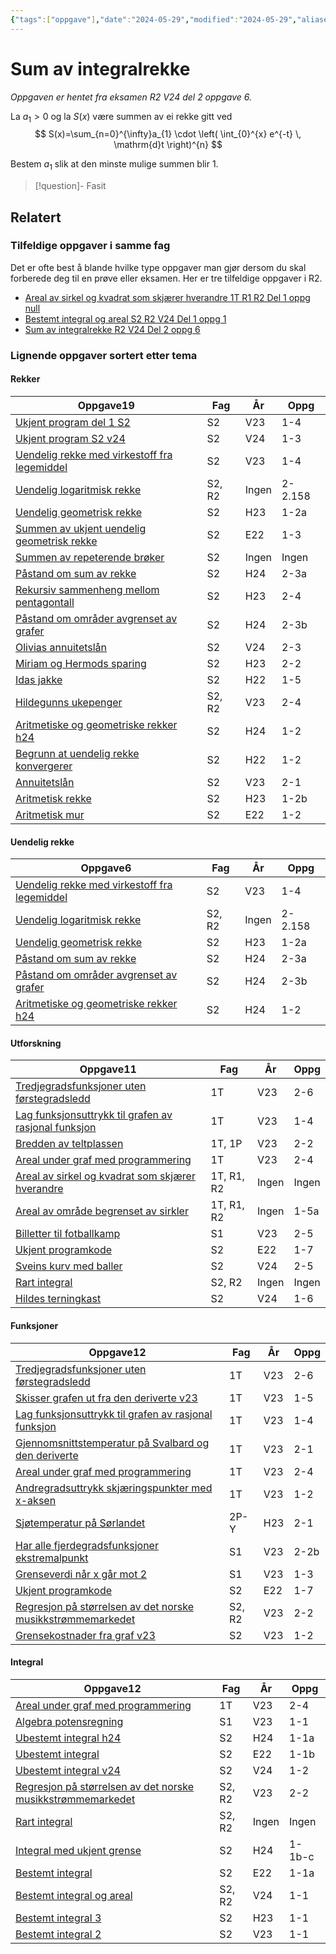 ```yaml
---
{"tags":["oppgave"],"date":"2024-05-29","modified":"2024-05-29","aliases":null,"dg-publish":true,"temaer":["rekker","uendelig rekke","utforskning","funksjoner","integral"],"fag":["r2"],"eksamen":"v24","del":2,"oppgave":"6","title":"Sum av integralrekke","source":null,"todo":null,"permalink":"/sum-av-integralrekke/","dgPassFrontmatter":true}
---
```



# Sum av integralrekke

<p><span><em>Oppgaven er hentet fra eksamen R2 V24 del 2 oppgave 6.</em></span></p>

La $a_{1}>0$ og la $S(x)$ være summen av ei rekke gitt ved 
$$
S(x)=\sum_{n=0}^{\infty}a_{1} \cdot \left( \int_{0}^{x} e^{-t} \, \mathrm{d}t  \right)^{n}
$$

Bestem $a_{1}$ slik at den minste mulige summen blir 1.

>[!question]- Fasit
> 
>

## Relatert
<h3><span>Tilfeldige oppgaver i samme fag</span></h3><p><span>Det er ofte best å blande hvilke type oppgaver man gjør dersom du skal forberede deg til en prøve eller eksamen. Her er tre tilfeldige oppgaver i R2.</span></p><div><ul class="dataview list-view-ul"><li><span><a data-tooltip-position="top" aria-label="Areal av sirkel og kvadrat som skjærer hverandre.md" data-href="Areal av sirkel og kvadrat som skjærer hverandre.md" href="Areal av sirkel og kvadrat som skjærer hverandre.md" class="internal-link" target="_blank" rel="noopener nofollow">Areal av sirkel og kvadrat som skjærer hverandre 1T R1 R2 Del 1 oppg null</a></span></li><li><span><a data-tooltip-position="top" aria-label="Bestemt integral og areal.md" data-href="Bestemt integral og areal.md" href="Bestemt integral og areal.md" class="internal-link" target="_blank" rel="noopener nofollow">Bestemt integral og areal S2 R2 V24 Del 1 oppg 1</a></span></li><li><span><a data-tooltip-position="top" aria-label="Sum av integralrekke.md" data-href="Sum av integralrekke.md" href="Sum av integralrekke.md" class="internal-link" target="_blank" rel="noopener nofollow">Sum av integralrekke R2 V24 Del 2 oppg 6</a></span></li></ul></div><h3><span>Lignende oppgaver sortert etter tema</span></h3><h4><span>Rekker</span></h4><div><table class="dataview table-view-table"><thead class="table-view-thead"><tr class="table-view-tr-header"><th class="table-view-th"><span>Oppgave</span><span class="dataview small-text">19</span></th><th class="table-view-th"><span>Fag</span></th><th class="table-view-th"><span>År</span></th><th class="table-view-th"><span>Oppg</span></th></tr></thead><tbody class="table-view-tbody"><tr><td><span><a data-tooltip-position="top" aria-label="Ukjent program del 1 S2.md" data-href="Ukjent program del 1 S2.md" href="Ukjent program del 1 S2.md" class="internal-link" target="_blank" rel="noopener nofollow">Ukjent program del 1 S2</a></span></td><td><span>S2</span></td><td><span>V23</span></td><td><span>1-4</span></td></tr><tr><td><span><a data-tooltip-position="top" aria-label="Ukjent program S2 v24.md" data-href="Ukjent program S2 v24.md" href="Ukjent program S2 v24.md" class="internal-link" target="_blank" rel="noopener nofollow">Ukjent program S2 v24</a></span></td><td><span>S2</span></td><td><span>V24</span></td><td><span>1-3</span></td></tr><tr><td><span><a data-tooltip-position="top" aria-label="Uendelig rekke med virkestoff fra legemiddel.md" data-href="Uendelig rekke med virkestoff fra legemiddel.md" href="Uendelig rekke med virkestoff fra legemiddel.md" class="internal-link" target="_blank" rel="noopener nofollow">Uendelig rekke med virkestoff fra legemiddel</a></span></td><td><span>S2</span></td><td><span>V23</span></td><td><span>1-4</span></td></tr><tr><td><span><a data-tooltip-position="top" aria-label="Uendelig logaritmisk rekke.md" data-href="Uendelig logaritmisk rekke.md" href="Uendelig logaritmisk rekke.md" class="internal-link" target="_blank" rel="noopener nofollow">Uendelig logaritmisk rekke</a></span></td><td><span>S2, R2</span></td><td><span>Ingen</span></td><td><span>2-2.158</span></td></tr><tr><td><span><a data-tooltip-position="top" aria-label="Uendelig geometrisk rekke.md" data-href="Uendelig geometrisk rekke.md" href="Uendelig geometrisk rekke.md" class="internal-link" target="_blank" rel="noopener nofollow">Uendelig geometrisk rekke</a></span></td><td><span>S2</span></td><td><span>H23</span></td><td><span>1-2a</span></td></tr><tr><td><span><a data-tooltip-position="top" aria-label="Summen av ukjent uendelig geometrisk rekke.md" data-href="Summen av ukjent uendelig geometrisk rekke.md" href="Summen av ukjent uendelig geometrisk rekke.md" class="internal-link" target="_blank" rel="noopener nofollow">Summen av ukjent uendelig geometrisk rekke</a></span></td><td><span>S2</span></td><td><span>E22</span></td><td><span>1-3</span></td></tr><tr><td><span><a data-tooltip-position="top" aria-label="Summen av repeterende brøker.md" data-href="Summen av repeterende brøker.md" href="Summen av repeterende brøker.md" class="internal-link" target="_blank" rel="noopener nofollow">Summen av repeterende brøker</a></span></td><td><span>S2</span></td><td><span>Ingen</span></td><td><span>Ingen</span></td></tr><tr><td><span><a data-tooltip-position="top" aria-label="Påstand om sum av rekke.md" data-href="Påstand om sum av rekke.md" href="Påstand om sum av rekke.md" class="internal-link" target="_blank" rel="noopener nofollow">Påstand om sum av rekke</a></span></td><td><span>S2</span></td><td><span>H24</span></td><td><span>2-3a</span></td></tr><tr><td><span><a data-tooltip-position="top" aria-label="Rekursiv sammenheng mellom pentagontall.md" data-href="Rekursiv sammenheng mellom pentagontall.md" href="Rekursiv sammenheng mellom pentagontall.md" class="internal-link" target="_blank" rel="noopener nofollow">Rekursiv sammenheng mellom pentagontall</a></span></td><td><span>S2</span></td><td><span>H23</span></td><td><span>2-4</span></td></tr><tr><td><span><a data-tooltip-position="top" aria-label="Påstand om områder avgrenset av grafer.md" data-href="Påstand om områder avgrenset av grafer.md" href="Påstand om områder avgrenset av grafer.md" class="internal-link" target="_blank" rel="noopener nofollow">Påstand om områder avgrenset av grafer</a></span></td><td><span>S2</span></td><td><span>H24</span></td><td><span>2-3b</span></td></tr><tr><td><span><a data-tooltip-position="top" aria-label="Olivias annuitetslån.md" data-href="Olivias annuitetslån.md" href="Olivias annuitetslån.md" class="internal-link" target="_blank" rel="noopener nofollow">Olivias annuitetslån</a></span></td><td><span>S2</span></td><td><span>V24</span></td><td><span>2-3</span></td></tr><tr><td><span><a data-tooltip-position="top" aria-label="Miriam og Hermods sparing.md" data-href="Miriam og Hermods sparing.md" href="Miriam og Hermods sparing.md" class="internal-link" target="_blank" rel="noopener nofollow">Miriam og Hermods sparing</a></span></td><td><span>S2</span></td><td><span>H23</span></td><td><span>2-2</span></td></tr><tr><td><span><a data-tooltip-position="top" aria-label="Idas jakke.md" data-href="Idas jakke.md" href="Idas jakke.md" class="internal-link" target="_blank" rel="noopener nofollow">Idas jakke</a></span></td><td><span>S2</span></td><td><span>H22</span></td><td><span>1-5</span></td></tr><tr><td><span><a data-tooltip-position="top" aria-label="Hildegunns ukepenger.md" data-href="Hildegunns ukepenger.md" href="Hildegunns ukepenger.md" class="internal-link" target="_blank" rel="noopener nofollow">Hildegunns ukepenger</a></span></td><td><span>S2, R2</span></td><td><span>V23</span></td><td><span>2-4</span></td></tr><tr><td><span><a data-tooltip-position="top" aria-label="Aritmetiske og geometriske rekker h24.md" data-href="Aritmetiske og geometriske rekker h24.md" href="Aritmetiske og geometriske rekker h24.md" class="internal-link" target="_blank" rel="noopener nofollow">Aritmetiske og geometriske rekker h24</a></span></td><td><span>S2</span></td><td><span>H24</span></td><td><span>1-2</span></td></tr><tr><td><span><a data-tooltip-position="top" aria-label="Begrunn at uendelig rekke konvergerer.md" data-href="Begrunn at uendelig rekke konvergerer.md" href="Begrunn at uendelig rekke konvergerer.md" class="internal-link" target="_blank" rel="noopener nofollow">Begrunn at uendelig rekke konvergerer</a></span></td><td><span>S2</span></td><td><span>H22</span></td><td><span>1-2</span></td></tr><tr><td><span><a data-tooltip-position="top" aria-label="Annuitetslån.md" data-href="Annuitetslån.md" href="Annuitetslån.md" class="internal-link" target="_blank" rel="noopener nofollow">Annuitetslån</a></span></td><td><span>S2</span></td><td><span>V23</span></td><td><span>2-1</span></td></tr><tr><td><span><a data-tooltip-position="top" aria-label="Aritmetisk rekke.md" data-href="Aritmetisk rekke.md" href="Aritmetisk rekke.md" class="internal-link" target="_blank" rel="noopener nofollow">Aritmetisk rekke</a></span></td><td><span>S2</span></td><td><span>H23</span></td><td><span>1-2b</span></td></tr><tr><td><span><a data-tooltip-position="top" aria-label="Aritmetisk mur.md" data-href="Aritmetisk mur.md" href="Aritmetisk mur.md" class="internal-link" target="_blank" rel="noopener nofollow">Aritmetisk mur</a></span></td><td><span>S2</span></td><td><span>E22</span></td><td><span>1-2</span></td></tr></tbody></table></div><h4><span>Uendelig rekke</span></h4><div><table class="dataview table-view-table"><thead class="table-view-thead"><tr class="table-view-tr-header"><th class="table-view-th"><span>Oppgave</span><span class="dataview small-text">6</span></th><th class="table-view-th"><span>Fag</span></th><th class="table-view-th"><span>År</span></th><th class="table-view-th"><span>Oppg</span></th></tr></thead><tbody class="table-view-tbody"><tr><td><span><a data-tooltip-position="top" aria-label="Uendelig rekke med virkestoff fra legemiddel.md" data-href="Uendelig rekke med virkestoff fra legemiddel.md" href="Uendelig rekke med virkestoff fra legemiddel.md" class="internal-link" target="_blank" rel="noopener nofollow">Uendelig rekke med virkestoff fra legemiddel</a></span></td><td><span>S2</span></td><td><span>V23</span></td><td><span>1-4</span></td></tr><tr><td><span><a data-tooltip-position="top" aria-label="Uendelig logaritmisk rekke.md" data-href="Uendelig logaritmisk rekke.md" href="Uendelig logaritmisk rekke.md" class="internal-link" target="_blank" rel="noopener nofollow">Uendelig logaritmisk rekke</a></span></td><td><span>S2, R2</span></td><td><span>Ingen</span></td><td><span>2-2.158</span></td></tr><tr><td><span><a data-tooltip-position="top" aria-label="Uendelig geometrisk rekke.md" data-href="Uendelig geometrisk rekke.md" href="Uendelig geometrisk rekke.md" class="internal-link" target="_blank" rel="noopener nofollow">Uendelig geometrisk rekke</a></span></td><td><span>S2</span></td><td><span>H23</span></td><td><span>1-2a</span></td></tr><tr><td><span><a data-tooltip-position="top" aria-label="Påstand om sum av rekke.md" data-href="Påstand om sum av rekke.md" href="Påstand om sum av rekke.md" class="internal-link" target="_blank" rel="noopener nofollow">Påstand om sum av rekke</a></span></td><td><span>S2</span></td><td><span>H24</span></td><td><span>2-3a</span></td></tr><tr><td><span><a data-tooltip-position="top" aria-label="Påstand om områder avgrenset av grafer.md" data-href="Påstand om områder avgrenset av grafer.md" href="Påstand om områder avgrenset av grafer.md" class="internal-link" target="_blank" rel="noopener nofollow">Påstand om områder avgrenset av grafer</a></span></td><td><span>S2</span></td><td><span>H24</span></td><td><span>2-3b</span></td></tr><tr><td><span><a data-tooltip-position="top" aria-label="Aritmetiske og geometriske rekker h24.md" data-href="Aritmetiske og geometriske rekker h24.md" href="Aritmetiske og geometriske rekker h24.md" class="internal-link" target="_blank" rel="noopener nofollow">Aritmetiske og geometriske rekker h24</a></span></td><td><span>S2</span></td><td><span>H24</span></td><td><span>1-2</span></td></tr></tbody></table></div><h4><span>Utforskning</span></h4><div><table class="dataview table-view-table"><thead class="table-view-thead"><tr class="table-view-tr-header"><th class="table-view-th"><span>Oppgave</span><span class="dataview small-text">11</span></th><th class="table-view-th"><span>Fag</span></th><th class="table-view-th"><span>År</span></th><th class="table-view-th"><span>Oppg</span></th></tr></thead><tbody class="table-view-tbody"><tr><td><span><a data-tooltip-position="top" aria-label="Tredjegradsfunksjoner uten førstegradsledd.md" data-href="Tredjegradsfunksjoner uten førstegradsledd.md" href="Tredjegradsfunksjoner uten førstegradsledd.md" class="internal-link" target="_blank" rel="noopener nofollow">Tredjegradsfunksjoner uten førstegradsledd</a></span></td><td><span>1T</span></td><td><span>V23</span></td><td><span>2-6</span></td></tr><tr><td><span><a data-tooltip-position="top" aria-label="Lag funksjonsuttrykk til grafen av rasjonal funksjon.md" data-href="Lag funksjonsuttrykk til grafen av rasjonal funksjon.md" href="Lag funksjonsuttrykk til grafen av rasjonal funksjon.md" class="internal-link" target="_blank" rel="noopener nofollow">Lag funksjonsuttrykk til grafen av rasjonal funksjon</a></span></td><td><span>1T</span></td><td><span>V23</span></td><td><span>1-4</span></td></tr><tr><td><span><a data-tooltip-position="top" aria-label="Bredden av teltplassen.md" data-href="Bredden av teltplassen.md" href="Bredden av teltplassen.md" class="internal-link" target="_blank" rel="noopener nofollow">Bredden av teltplassen</a></span></td><td><span>1T, 1P</span></td><td><span>V23</span></td><td><span>2-2</span></td></tr><tr><td><span><a data-tooltip-position="top" aria-label="Areal under graf med programmering.md" data-href="Areal under graf med programmering.md" href="Areal under graf med programmering.md" class="internal-link" target="_blank" rel="noopener nofollow">Areal under graf med programmering</a></span></td><td><span>1T</span></td><td><span>V23</span></td><td><span>2-4</span></td></tr><tr><td><span><a data-tooltip-position="top" aria-label="Areal av sirkel og kvadrat som skjærer hverandre.md" data-href="Areal av sirkel og kvadrat som skjærer hverandre.md" href="Areal av sirkel og kvadrat som skjærer hverandre.md" class="internal-link" target="_blank" rel="noopener nofollow">Areal av sirkel og kvadrat som skjærer hverandre</a></span></td><td><span>1T, R1, R2</span></td><td><span>Ingen</span></td><td><span>Ingen</span></td></tr><tr><td><span><a data-tooltip-position="top" aria-label="Areal av område begrenset av sirkler.md" data-href="Areal av område begrenset av sirkler.md" href="Areal av område begrenset av sirkler.md" class="internal-link" target="_blank" rel="noopener nofollow">Areal av område begrenset av sirkler</a></span></td><td><span>1T, R1, R2</span></td><td><span>Ingen</span></td><td><span>1-5a</span></td></tr><tr><td><span><a data-tooltip-position="top" aria-label="Billetter til fotballkamp.md" data-href="Billetter til fotballkamp.md" href="Billetter til fotballkamp.md" class="internal-link" target="_blank" rel="noopener nofollow">Billetter til fotballkamp</a></span></td><td><span>S1</span></td><td><span>V23</span></td><td><span>2-5</span></td></tr><tr><td><span><a data-tooltip-position="top" aria-label="Ukjent programkode.md" data-href="Ukjent programkode.md" href="Ukjent programkode.md" class="internal-link" target="_blank" rel="noopener nofollow">Ukjent programkode</a></span></td><td><span>S2</span></td><td><span>E22</span></td><td><span>1-7</span></td></tr><tr><td><span><a data-tooltip-position="top" aria-label="Sveins kurv med baller.md" data-href="Sveins kurv med baller.md" href="Sveins kurv med baller.md" class="internal-link" target="_blank" rel="noopener nofollow">Sveins kurv med baller</a></span></td><td><span>S2</span></td><td><span>V24</span></td><td><span>2-5</span></td></tr><tr><td><span><a data-tooltip-position="top" aria-label="Rart integral.md" data-href="Rart integral.md" href="Rart integral.md" class="internal-link" target="_blank" rel="noopener nofollow">Rart integral</a></span></td><td><span>S2, R2</span></td><td><span>Ingen</span></td><td><span>Ingen</span></td></tr><tr><td><span><a data-tooltip-position="top" aria-label="Hildes terningkast.md" data-href="Hildes terningkast.md" href="Hildes terningkast.md" class="internal-link" target="_blank" rel="noopener nofollow">Hildes terningkast</a></span></td><td><span>S2</span></td><td><span>V24</span></td><td><span>1-6</span></td></tr></tbody></table></div><h4><span>Funksjoner</span></h4><div><table class="dataview table-view-table"><thead class="table-view-thead"><tr class="table-view-tr-header"><th class="table-view-th"><span>Oppgave</span><span class="dataview small-text">12</span></th><th class="table-view-th"><span>Fag</span></th><th class="table-view-th"><span>År</span></th><th class="table-view-th"><span>Oppg</span></th></tr></thead><tbody class="table-view-tbody"><tr><td><span><a data-tooltip-position="top" aria-label="Tredjegradsfunksjoner uten førstegradsledd.md" data-href="Tredjegradsfunksjoner uten førstegradsledd.md" href="Tredjegradsfunksjoner uten førstegradsledd.md" class="internal-link" target="_blank" rel="noopener nofollow">Tredjegradsfunksjoner uten førstegradsledd</a></span></td><td><span>1T</span></td><td><span>V23</span></td><td><span>2-6</span></td></tr><tr><td><span><a data-tooltip-position="top" aria-label="Skisser grafen ut fra den deriverte v2023.md" data-href="Skisser grafen ut fra den deriverte v2023.md" href="Skisser grafen ut fra den deriverte v2023.md" class="internal-link" target="_blank" rel="noopener nofollow">Skisser grafen ut fra den deriverte v23</a></span></td><td><span>1T</span></td><td><span>V23</span></td><td><span>1-5</span></td></tr><tr><td><span><a data-tooltip-position="top" aria-label="Lag funksjonsuttrykk til grafen av rasjonal funksjon.md" data-href="Lag funksjonsuttrykk til grafen av rasjonal funksjon.md" href="Lag funksjonsuttrykk til grafen av rasjonal funksjon.md" class="internal-link" target="_blank" rel="noopener nofollow">Lag funksjonsuttrykk til grafen av rasjonal funksjon</a></span></td><td><span>1T</span></td><td><span>V23</span></td><td><span>1-4</span></td></tr><tr><td><span><a data-tooltip-position="top" aria-label="Gjennomsnittstemperatur på Svalbard og den deriverte.md" data-href="Gjennomsnittstemperatur på Svalbard og den deriverte.md" href="Gjennomsnittstemperatur på Svalbard og den deriverte.md" class="internal-link" target="_blank" rel="noopener nofollow">Gjennomsnittstemperatur på Svalbard og den deriverte</a></span></td><td><span>1T</span></td><td><span>V23</span></td><td><span>2-1</span></td></tr><tr><td><span><a data-tooltip-position="top" aria-label="Areal under graf med programmering.md" data-href="Areal under graf med programmering.md" href="Areal under graf med programmering.md" class="internal-link" target="_blank" rel="noopener nofollow">Areal under graf med programmering</a></span></td><td><span>1T</span></td><td><span>V23</span></td><td><span>2-4</span></td></tr><tr><td><span><a data-tooltip-position="top" aria-label="Andregradsuttrykk skjæringspunkter med x-aksen.md" data-href="Andregradsuttrykk skjæringspunkter med x-aksen.md" href="Andregradsuttrykk skjæringspunkter med x-aksen.md" class="internal-link" target="_blank" rel="noopener nofollow">Andregradsuttrykk skjæringspunkter med x-aksen</a></span></td><td><span>1T</span></td><td><span>V23</span></td><td><span>1-2</span></td></tr><tr><td><span><a data-tooltip-position="top" aria-label="Sjøtemperatur på Sørlandet.md" data-href="Sjøtemperatur på Sørlandet.md" href="Sjøtemperatur på Sørlandet.md" class="internal-link" target="_blank" rel="noopener nofollow">Sjøtemperatur på Sørlandet</a></span></td><td><span>2P-Y</span></td><td><span>H23</span></td><td><span>2-1</span></td></tr><tr><td><span><a data-tooltip-position="top" aria-label="Har alle fjerdegradsfunksjoner ekstremalpunkt.md" data-href="Har alle fjerdegradsfunksjoner ekstremalpunkt.md" href="Har alle fjerdegradsfunksjoner ekstremalpunkt.md" class="internal-link" target="_blank" rel="noopener nofollow">Har alle fjerdegradsfunksjoner ekstremalpunkt</a></span></td><td><span>S1</span></td><td><span>V23</span></td><td><span>2-2b</span></td></tr><tr><td><span><a data-tooltip-position="top" aria-label="Grenseverdi når x går mot 2.md" data-href="Grenseverdi når x går mot 2.md" href="Grenseverdi når x går mot 2.md" class="internal-link" target="_blank" rel="noopener nofollow">Grenseverdi når x går mot 2</a></span></td><td><span>S1</span></td><td><span>V23</span></td><td><span>1-3</span></td></tr><tr><td><span><a data-tooltip-position="top" aria-label="Ukjent programkode.md" data-href="Ukjent programkode.md" href="Ukjent programkode.md" class="internal-link" target="_blank" rel="noopener nofollow">Ukjent programkode</a></span></td><td><span>S2</span></td><td><span>E22</span></td><td><span>1-7</span></td></tr><tr><td><span><a data-tooltip-position="top" aria-label="Regresjon på størrelsen av det norske musikkstrømmemarkedet.md" data-href="Regresjon på størrelsen av det norske musikkstrømmemarkedet.md" href="Regresjon på størrelsen av det norske musikkstrømmemarkedet.md" class="internal-link" target="_blank" rel="noopener nofollow">Regresjon på størrelsen av det norske musikkstrømmemarkedet</a></span></td><td><span>S2, R2</span></td><td><span>V23</span></td><td><span>2-2</span></td></tr><tr><td><span><a data-tooltip-position="top" aria-label="Grensekostnader fra graf v23.md" data-href="Grensekostnader fra graf v23.md" href="Grensekostnader fra graf v23.md" class="internal-link" target="_blank" rel="noopener nofollow">Grensekostnader fra graf v23</a></span></td><td><span>S2</span></td><td><span>V23</span></td><td><span>1-2</span></td></tr></tbody></table></div><h4><span>Integral</span></h4><div><table class="dataview table-view-table"><thead class="table-view-thead"><tr class="table-view-tr-header"><th class="table-view-th"><span>Oppgave</span><span class="dataview small-text">12</span></th><th class="table-view-th"><span>Fag</span></th><th class="table-view-th"><span>År</span></th><th class="table-view-th"><span>Oppg</span></th></tr></thead><tbody class="table-view-tbody"><tr><td><span><a data-tooltip-position="top" aria-label="Areal under graf med programmering.md" data-href="Areal under graf med programmering.md" href="Areal under graf med programmering.md" class="internal-link" target="_blank" rel="noopener nofollow">Areal under graf med programmering</a></span></td><td><span>1T</span></td><td><span>V23</span></td><td><span>2-4</span></td></tr><tr><td><span><a data-tooltip-position="top" aria-label="Algebra potensregning.md" data-href="Algebra potensregning.md" href="Algebra potensregning.md" class="internal-link" target="_blank" rel="noopener nofollow">Algebra potensregning</a></span></td><td><span>S1</span></td><td><span>V23</span></td><td><span>1-1</span></td></tr><tr><td><span><a data-tooltip-position="top" aria-label="Ubestemt integral h24.md" data-href="Ubestemt integral h24.md" href="Ubestemt integral h24.md" class="internal-link" target="_blank" rel="noopener nofollow">Ubestemt integral h24</a></span></td><td><span>S2</span></td><td><span>H24</span></td><td><span>1-1a</span></td></tr><tr><td><span><a data-tooltip-position="top" aria-label="Ubestemt integral.md" data-href="Ubestemt integral.md" href="Ubestemt integral.md" class="internal-link" target="_blank" rel="noopener nofollow">Ubestemt integral</a></span></td><td><span>S2</span></td><td><span>E22</span></td><td><span>1-1b</span></td></tr><tr><td><span><a data-tooltip-position="top" aria-label="Ubestemt integral v24.md" data-href="Ubestemt integral v24.md" href="Ubestemt integral v24.md" class="internal-link" target="_blank" rel="noopener nofollow">Ubestemt integral v24</a></span></td><td><span>S2</span></td><td><span>V24</span></td><td><span>1-2</span></td></tr><tr><td><span><a data-tooltip-position="top" aria-label="Regresjon på størrelsen av det norske musikkstrømmemarkedet.md" data-href="Regresjon på størrelsen av det norske musikkstrømmemarkedet.md" href="Regresjon på størrelsen av det norske musikkstrømmemarkedet.md" class="internal-link" target="_blank" rel="noopener nofollow">Regresjon på størrelsen av det norske musikkstrømmemarkedet</a></span></td><td><span>S2, R2</span></td><td><span>V23</span></td><td><span>2-2</span></td></tr><tr><td><span><a data-tooltip-position="top" aria-label="Rart integral.md" data-href="Rart integral.md" href="Rart integral.md" class="internal-link" target="_blank" rel="noopener nofollow">Rart integral</a></span></td><td><span>S2, R2</span></td><td><span>Ingen</span></td><td><span>Ingen</span></td></tr><tr><td><span><a data-tooltip-position="top" aria-label="Integral med ukjent grense.md" data-href="Integral med ukjent grense.md" href="Integral med ukjent grense.md" class="internal-link" target="_blank" rel="noopener nofollow">Integral med ukjent grense</a></span></td><td><span>S2</span></td><td><span>H24</span></td><td><span>1-1b-c</span></td></tr><tr><td><span><a data-tooltip-position="top" aria-label="Bestemt integral.md" data-href="Bestemt integral.md" href="Bestemt integral.md" class="internal-link" target="_blank" rel="noopener nofollow">Bestemt integral</a></span></td><td><span>S2</span></td><td><span>E22</span></td><td><span>1-1a</span></td></tr><tr><td><span><a data-tooltip-position="top" aria-label="Bestemt integral og areal.md" data-href="Bestemt integral og areal.md" href="Bestemt integral og areal.md" class="internal-link" target="_blank" rel="noopener nofollow">Bestemt integral og areal</a></span></td><td><span>S2, R2</span></td><td><span>V24</span></td><td><span>1-1</span></td></tr><tr><td><span><a data-tooltip-position="top" aria-label="Bestemt integral 3.md" data-href="Bestemt integral 3.md" href="Bestemt integral 3.md" class="internal-link" target="_blank" rel="noopener nofollow">Bestemt integral 3</a></span></td><td><span>S2</span></td><td><span>H23</span></td><td><span>1-1</span></td></tr><tr><td><span><a data-tooltip-position="top" aria-label="Bestemt integral 2.md" data-href="Bestemt integral 2.md" href="Bestemt integral 2.md" class="internal-link" target="_blank" rel="noopener nofollow">Bestemt integral 2</a></span></td><td><span>S2</span></td><td><span>V23</span></td><td><span>1-1</span></td></tr></tbody></table></div>
